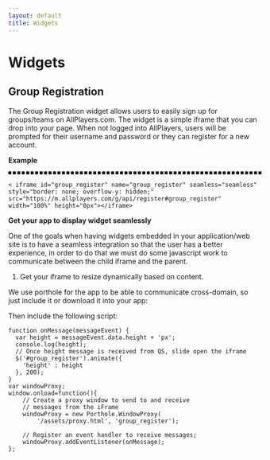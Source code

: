 ```yaml
---
layout: default
title: Widgets
---
```

<script src="https://d15emhs8isqw9l.cloudfront.net/sites/all/libraries/porthole/src/porthole.min.js" type="text/javascript"></script>
<script src="js/iframe.js" type="text/javascript"></script>
# Widgets

## Group Registration

The Group Registration widget allows users to easily sign up for groups/teams on AllPlayers.com.
The widget is a simple iframe that you can drop into your page.
When not logged into AllPlayers, users will be prompted for their username and password or they
can register for a new account.

**Example**

<iframe id="group_register" name="group_register" seamless="seamless" style="border: dashed; overflow-y: hidden;" src="https://m.allplayers.com/g/api/register#group_register" width="100%" height="0px"></iframe>

    < iframe id="group_register" name="group_register" seamless="seamless" style="border: none; overflow-y: hidden;" src="https://m.allplayers.com/g/api/register#group_register" width="100%" height="0px"></iframe>

**Get your app to display widget seamlessly**

One of the goals when having widgets embedded in your application/web site is to have a seamless
integration so that the user has a better experience, in order to do that we must do some javascript work to communicate
between the child iframe and the parent.

1. Get your iframe to resize dynamically based on content.

We use porthole for the app to be able to communicate cross-domain, so just include it or download it into your app:
    <script src="https://d15emhs8isqw9l.cloudfront.net/sites/all/libraries/porthole/src/porthole.min.js" type="text/javascript"></script>

Then include the following script:

    function onMessage(messageEvent) {
      var height = messageEvent.data.height + 'px';
      console.log(height);
      // Once height message is received from QS, slide open the iframe
      $('#group_register').animate({
        'height' : height
      }, 200);
    }
    var windowProxy;
    window.onload=function(){
        // Create a proxy window to send to and receive
        // messages from the iFrame
        windowProxy = new Porthole.WindowProxy(
            '/assets/proxy.html', 'group_register');

        // Register an event handler to receive messages;
        windowProxy.addEventListener(onMessage);
    };
